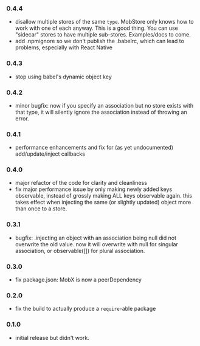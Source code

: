 ### 0.4.4

- disallow multiple stores of the same `type`. MobStore only knows how to work with one of each anyway. This is a good thing. You can use "sidecar" stores to have multiple sub-stores. Examples/docs to come.
- add .npmignore so we don't publish the .babelrc, which can lead to problems, especially with React Native

### 0.4.3

- stop using babel's dynamic object key

### 0.4.2

- minor bugfix: now if you specify an association but no store exists with that type, it will silently ignore the association instead of throwing an error.

### 0.4.1

- performance enhancements and fix for (as yet undocumented) add/update/inject callbacks

### 0.4.0

- major refactor of the code for clarity and cleanliness
- fix major performance issue by only making newly added keys observable, instead of grossly making ALL keys observable again. this takes effect when injecting the same (or slightly updated) object more than once to a store.

### 0.3.1

- bugfix: .injecting an object with an association being null did not overwrite the old value. now it will overwrite with null for singular association, or observable([]) for plural association.

### 0.3.0

- fix package.json: MobX is now a peerDependency

### 0.2.0

- fix the build to actually produce a `require`-able package

### 0.1.0

- initial release but didn't work.
